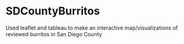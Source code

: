# SDCountyBurritos
Used leaflet and tableau to make an interactive map/visualizations of reviewed burritos in San Diego County
